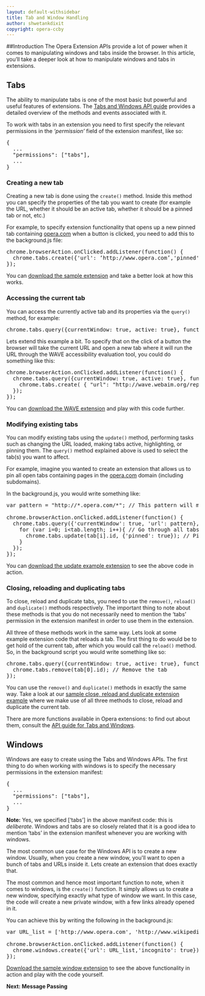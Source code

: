 ```yaml
---
layout: default-withsidebar
title: Tab and Window Handling 
author: shwetankdixit
copyright: opera-ccby
---
```


##Introduction
The Opera Extension APIs provide a lot of power when it comes to manipulating windows and tabs inside the browser. In this article, you’ll take a deeper look at how to manipulate windows and tabs in extensions.

## Tabs
The ability to manipulate tabs is one of the most basic but powerful and useful features of extensions. The [Tabs and Windows API guide](http://sample.com/index.html) provides a detailed overview of the methods and events associated with it. 

To work with tabs in an extension you need to first specify the relevant permissions in the *‘permission’* field of the extension manifest, like so:

<pre class="prettyprint">{
  ...
  "permissions": ["tabs"],
  ...
}</pre>


### Creating a new tab
Creating a new tab is done using the `create()` method. Inside this method you can specify the properties of the tab you want to create (for example the URL, whether it should be an active tab, whether it should be a pinned tab or not, etc.) 

For example, to specify extension functionality that opens up a new pinned tab containing [opera.com](http://www.opera.com) when a button is clicked, you need to add this to the background.js file:

<pre class="prettyprint">chrome.browserAction.onClicked.addListener(function() {
  chrome.tabs.create({'url': ‘http://www.opera.com’,'pinned': true});
});</pre>


You can [download the sample extension](http://sample.com/index.html) and take a better look at how this works.

### Accessing the current tab
You can access the currently active tab and its properties via the `query()` method, for example:

<pre class="prettyprint">chrome.tabs.query({currentWindow: true, active: true}, function(tab)</pre>

Lets extend this example a bit. To specify that on the click of a button the browser will take the current URL and open a new tab where it will run the URL through the WAVE accessibility evaluation tool, you could do something like this: 


<pre class="prettyprint">chrome.browserAction.onClicked.addListener(function() {
  chrome.tabs.query({currentWindow: true, active: true}, function(tab) {
    chrome.tabs.create( { "url": "http://wave.webaim.org/report?url=" +tab[0].url } );
  });
});</pre>

You can [download the WAVE extension](http://sample.com/index.html) and play with this code further.

### Modifying existing tabs
You can modify existing tabs using the `update()` method, performing tasks such as changing the URL loaded, making tabs active, highlighting, or pinning them. The `query()` method explained above is used to select the tab(s) you want to affect.

For example, imagine you wanted to create an extension that allows us to pin all open tabs containing pages in the [opera.com](http://www.opera.com/) domain (including subdomains).

In the background.js, you would write something like:

<pre class="prettyprint">var pattern = "http://*.opera.com/*"; // This pattern will match all tabs that point to URLs on opera.com

chrome.browserAction.onClicked.addListener(function() {
  chrome.tabs.query({'currentWindow': true, 'url': pattern}, function(tab) { // This will match all tabs to the pattern we specified
    for (var i=0; i&lt;tab.length; i++){ // Go through all tabs that match the URL pattern
      chrome.tabs.update(tab[i].id, {'pinned': true}); // Pin those tabs
    }        
  });
});</pre>

 You can [download the update example extension](http://sample.com/index.html) to see the above code in action. 

### Closing, reloading and duplicating tabs
To close, reload and duplicate tabs, you need to use the `remove()`, `reload()` and `duplicate()` methods respectively. The important thing to note about these methods is that you do not necessarily need to mention the ‘tabs’ permission in the extension manifest in order to use them in the extension.

All three of these methods work in the same way. Lets look at some example extension code that reloads a tab. The first thing to do would be to get hold of the current tab, after which you would call the `reload()` method. So, in the background script you would write something like so:

<pre class="prettyprint">chrome.tabs.query({currentWindow: true, active: true}, function(tab){ // Get the current tab
  chrome.tabs.remove(tab[0].id); // Remove the tab
});</pre>

You can use the `remove()` and `duplicate()` methods in exactly the same way. Take a look at our [sample close, reload and duplicate extension example](http://sample.com/index.html) where we make use of all three methods to close, reload and duplicate the current tab.

There are more functions available in Opera extensions: to find out about them, consult the [API guide for Tabs and Windows](http://sample.com/index.html).

## Windows

Windows are easy to create using the Tabs and Windows APIs. The first thing to do when working with windows is to specify the necessary permissions in the extension manifest:

<pre class="prettyprint">{
  ...
  "permissions": ["tabs"],
  ...
}</pre>

**Note:** Yes, we specified \[‘tabs’] in the above manifest code: this is *deliberate*. Windows and tabs are so closely related that it is a good idea to mention ‘tabs’ in the extension manifest whenever you are working with windows.

The most common use case for the Windows API is to create a new window. Usually, when you create a new window, you'll want to open a bunch of tabs and URLs inside it. Lets create an extension that does exactly that.

The most common and hence most important function to note, when it comes to windows, is the `create()` function. It simply allows us to create a new window, specifying exactly what type of window we want. In this case, the code will create a new private window, with a few links already opened in it.

You can achieve this by writing the following in the background.js:

<pre class="prettyprint">var URL_list = ['http://www.opera.com', 'http://www.wikipedia.org'];//The list of URLs to load in the new window

chrome.browserAction.onClicked.addListener(function() {
  chrome.windows.create({'url': URL_list,'incognito': true});
});</pre>

[Download the sample window extension](http://sample.com/index.html) to see the above functionality in action and play with the code yourself. 

**Next: Message Passing**